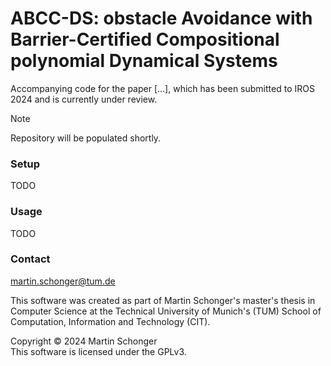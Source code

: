 # ABCC-DS: obstacle Avoidance with Barrier-Certified Compositional polynomial Dynamical Systems

Accompanying code for the paper [...], which has been submitted to IROS 2024 and is currently under review.

> [!NOTE]
> Repository will be populated shortly.

### Setup
TODO

### Usage
TODO

### Contact
martin.schonger@tum.de

This software was created as part of Martin Schonger's master's thesis in Computer Science at the Technical University of Munich's (TUM) School of Computation, Information and Technology (CIT).

Copyright © 2024 Martin Schonger  
This software is licensed under the GPLv3.
